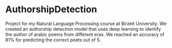 # AuthorshipDetection
 Project for my Natural Language Processing course at Birzeit University. We created an authorship detection model that uses deep learning to identify the author of arabic poems from different eras. We reached an accuracy of 81% for predicting the correct poets out of 5.
